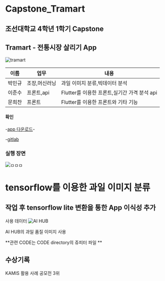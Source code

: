 # Capstone_Tramart

## 조선대학교 4학년 1학기 Capstone
## Tramart - 전통시장 살리기 App

![tramart](https://user-images.githubusercontent.com/94780831/175013135-1a3a3be5-b48d-4b6a-9596-e7c515bcf283.PNG)


|이름|업무|내용|
|---|---|---|
|박민규|조장,머신러닝|과일 이미지 분류,빅데이터 분석|
|이준수|프론트,api|Flutter를 이용한 프론트,실기간 가격 분석 api|
|문희찬|프론트|Flutter를 이용한 프론트와 기타 기능|

#### 확인
-[app 다운로드](https://chosunkr-my.sharepoint.com/:u:/g/personal/ggk20174258_chosun_kr/ETRnnKPVT8hAkbhNDV5vMq8BXmn4K0e2uWn9kDM4FmS5Zw?e=BfHlpx)-

-[gitlab](https://sw-git.chosun.ac.kr/b-project/20220325_)


### 실행 장면
![ㅁㅁㅁ](https://user-images.githubusercontent.com/94780831/175013955-615038bc-d3bc-4cbb-afd7-03ce9b2df381.PNG)

# tensorflow를 이용한 과일 이미지 분류
## 작업 후 tensorflow lite 변환을 통한 App 이식성 추가

사용 데이터 
![AI HUB](https://user-images.githubusercontent.com/94780831/175014448-8fb981bf-8138-465b-88f2-c32bbb9a60ee.png)


AI HUB의 과일 품질 이미지 사용

**관련 CODE는 CODE directory의 쥬피터 파일 **

## 수상기록

KAMIS 활용 사례 공모전 3위

